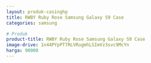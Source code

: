 ```yaml
---
layout: produk-casinghp
title: RWBY Ruby Rose Samsung Galaxy S9 Case
categories: samsung

# Produk
product-title: RWBY Ruby Rose Samsung Galaxy S9 Case
image-drive: 1n44PYpPT7RLVRugmhLSImVz3svc9McYn
harga: 90000
---
```

